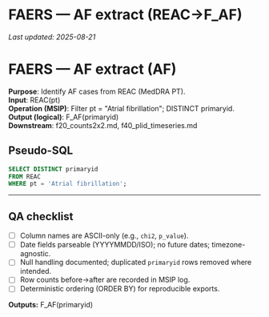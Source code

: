 # FAERS — AF extract (REAC→F_AF)

_Last updated: 2025-08-21_

# FAERS — AF extract (AF)

**Purpose**: Identify AF cases from REAC (MedDRA PT).  
**Input**: REAC(pt)  
**Operation (MSIP)**: Filter pt = "Atrial fibrillation"; DISTINCT primaryid.  
**Output (logical)**: F_AF(primaryid)  
**Downstream**: f20_counts2x2.md, f40_plid_timeseries.md

## Pseudo-SQL
```sql
SELECT DISTINCT primaryid
FROM REAC
WHERE pt = 'Atrial fibrillation';

```

---
## QA checklist
- [ ] Column names are ASCII-only (e.g., `chi2`, `p_value`).
- [ ] Date fields parseable (YYYYMMDD/ISO); no future dates; timezone-agnostic.
- [ ] Null handling documented; duplicated `primaryid` rows removed where intended.
- [ ] Row counts before→after are recorded in MSIP log.
- [ ] Deterministic ordering (ORDER BY) for reproducible exports.

**Outputs:** F_AF(primaryid)
